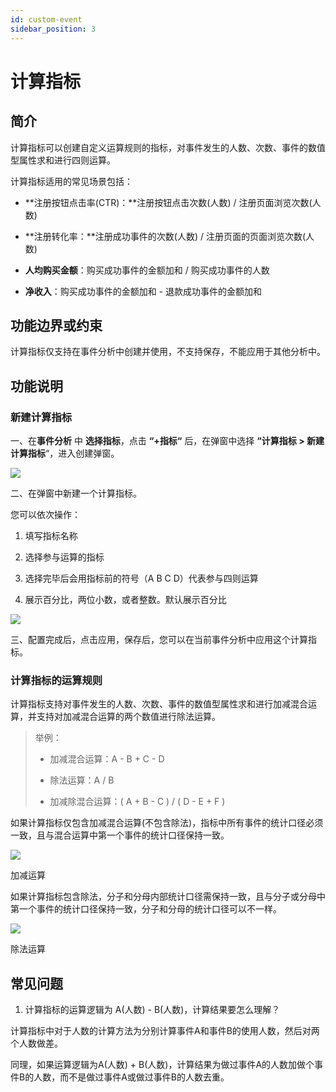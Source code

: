 ```yaml
---
id: custom-event
sidebar_position: 3
---
```


# 计算指标

## 简介[](#jian-jie)

计算指标可以创建自定义运算规则的指标，对事件发生的人数、次数、事件的数值型属性求和进行四则运算。

计算指标适用的常见场景包括：

* **注册按钮点击率(CTR)：**注册按钮点击次数(人数) / 注册页面浏览次数(人数)
    
* **注册转化率：**注册成功事件的次数(人数) / 注册页面的页面浏览次数(人数)
    
* **人均购买金额**：购买成功事件的金额加和 / 购买成功事件的人数
    
* **净收入**：购买成功事件的金额加和 \- 退款成功事件的金额加和
    
## 功能边界或约束[](#gong-neng-bian-jie-huo-yue-shu)

计算指标仅支持在事件分析中创建并使用，不支持保存，不能应用于其他分析中。

## 功能说明[](#gong-neng-shuo-ming)

### 新建计算指标[](#xin-jian-ji-suan-zhi-biao)

一、在**事件分析** 中 **选择指标**，点击 **“+指标“** 后，在弹窗中选择 **“计算指标 \> 新建计算指标**“，进入创建弹窗。

![](https://3953104361-files.gitbook.io/~/files/v0/b/gitbook-legacy-files/o/assets%2F-M2qbZInaXgdm8kkNosp%2Fsync%2Fd08755a073d59bbc64798a93c6115b8867eed487.png?alt=media)

二、在弹窗中新建一个计算指标。

您可以依次操作：

1.  填写指标名称
    
2.  选择参与运算的指标
    
3.  选择完毕后会用指标前的符号（A B C D）代表参与四则运算
    
4.  展示百分比，两位小数，或者整数。默认展示百分比
    
![](https://3953104361-files.gitbook.io/~/files/v0/b/gitbook-legacy-files/o/assets%2F-M2qbZInaXgdm8kkNosp%2F-MVQkwJRs6eFaHkG2bNA%2F-MVQqn0tCmtE9YaN3nIc%2F%E4%BA%8B%E4%BB%B6%E5%88%86%E6%9E%904.png?alt=media&token=56ea6aa1-c91a-467b-a148-f94ada19dc34)

三、配置完成后，点击应用，保存后，您可以在当前事件分析中应用这个计算指标。

### 计算指标的运算规则[](#ji-suan-zhi-biao-de-yun-suan-gui-ze)

计算指标支持对事件发生的人数、次数、事件的数值型属性求和进行加减混合运算，并支持对加减混合运算的两个数值进行除法运算。

> 举例：
> 
> * 加减混合运算：A - B + C - D
>
> * 除法运算：A / B
>
> * 加减除混合运算：( A + B - C ) / ( D - E + F )
>

如果计算指标仅包含加减混合运算(不包含除法)，指标中所有事件的统计口径必须一致，且与混合运算中第一个事件的统计口径保持一致。

![](https://3953104361-files.gitbook.io/~/files/v0/b/gitbook-legacy-files/o/assets%2F-M2qbZInaXgdm8kkNosp%2Fsync%2F80630e6089a13f19e087953ad5d4b14051b3ea90.png?alt=media)

加减运算

如果计算指标包含除法，分子和分母内部统计口径需保持一致，且与分子或分母中第一个事件的统计口径保持一致，分子和分母的统计口径可以不一样。

![](https://3953104361-files.gitbook.io/~/files/v0/b/gitbook-legacy-files/o/assets%2F-M2qbZInaXgdm8kkNosp%2Fsync%2F217dfcff6e85087910fc2fde1ced45a1da0e7877.png?alt=media)

除法运算

## 常见问题[](#chang-jian-wen-ti)

1. 计算指标的运算逻辑为 A(人数) - B(人数)，计算结果要怎么理解？[](#1-ji-suan-zhi-biao-de-yun-suan-luo-ji-wei-aren-shu-bren-shu-ji-suan-jie-guo-yao-zen-mo-li-jie)

计算指标中对于人数的计算方法为分别计算事件A和事件B的使用人数，然后对两个人数做差。

同理，如果运算逻辑为A(人数) + B(人数)，计算结果为做过事件A的人数加做个事件B的人数，而不是做过事件A或做过事件B的人数去重。
